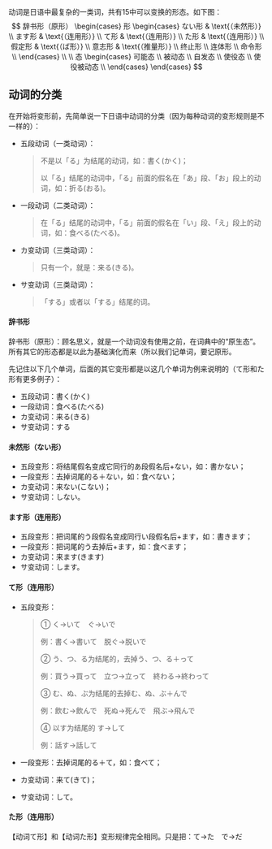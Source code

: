 动词是日语中最复杂的一类词，共有15中可以变换的形态。如下图：
$$
辞书形（原形）
\begin{cases}
	形
	\begin{cases}
		ない形 & \text{（未然形）} \\
		ます形 & \text{（连用形）} \\
		て形 & \text{（连用形）} \\
		た形 & \text{（连用形）} \\
		假定形 & \text{（ば形）} \\
		意志形 & \text{（推量形）} \\
		终止形 \\
		连体形 \\
		命令形 \\
	\end{cases} \\ \\
	态
	\begin{cases}
    	可能态 \\
    	被动态 \\
    	自发态 \\
    	使役态 \\
    	使役被动态 \\
	\end{cases}
\end{cases}
$$

## 动词的分类

在开始将变形前，先简单说一下日语中动词的分类（因为每种动词的变形规则是不一样的）：

- 五段动词（一类动词）：

  > 不是以「る」为结尾的动词，如：書く(かく)；
  >
  > 以「る」结尾的动词中，「る」前面的假名在「あ」段、「お」段上的动词，如：折る(おる)。

- 一段动词（二类动词）：

  > 在「る」结尾的动词中，「る」前面的假名在「い」段、「え」段上的动词，如：食べる(たべる)。

- カ变动词（三类动词）：

  > 只有一个，就是：来る(きる)。

- サ变动词（三类动词）：

  > 「する」或者以「する」结尾的词。



#### 辞书形

辞书形（原形）：顾名思义，就是一个动词没有使用之前，在词典中的“原生态”。所有其它的形态都是以此为基础演化而来（所以我们记单词，要记原形。

先记住以下几个单词，后面的其它变形都是以这几个单词为例来说明的（て形和た形有更多例子）：

- 五段动词：書く(かく)
- 一段动词：食べる(たべる)
- カ变动词：来る(きる)
- サ变动词：する

#### 未然形（ない形）

- 五段变形：将结尾假名变成它同行的あ段假名后+ない，如：書かない；
- 一段变形：去掉词尾的る＋ない，如：食べない；
- カ变动词：来ない(こない)；
- サ变动词：しない。

#### ます形（连用形）

- 五段变形：把词尾的う段假名变成同行い段假名后+ます，如：書きます；
- 一段变形：把词尾的う去掉后+ます，如：食べます；
- カ变动词：来ます(きます)
- サ变动词：します。

#### て形（连用形）

- 五段变形：

  > ① く→いて　ぐ→いで
  >
  > 例：書く→書いて　脱ぐ→脱いで
  >
  > ② う、つ、る为结尾的，去掉う、つ、る＋って
  >
  > 例：買う→買って　立つ→立って　終わる→終わって
  >
  > ③ む、ぬ、ぶ为结尾的去掉む、ぬ、ぶ＋んで
  >
  > 例：飲む→飲んで　死ぬ→死んで　飛ぶ→飛んで
  >
  > ④ 以す为结尾的 す→して
  >
  > 例：話す→話して

- 一段变形：去掉词尾的る＋て，如：食べて；
- カ变动词：来て(きて)；
- サ变动词：して。

#### た形（连用形）

【动词て形】和【动词た形】变形规律完全相同。只是把：て→た　で→だ